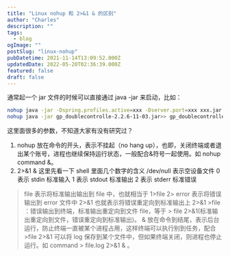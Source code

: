 ```yaml
---
title: "Linux nohup 和 2>&1 & 的区别"
author: "Charles"
description: ""
tags:
  - blog
ogImage: ""
postSlug: "linux-nohup"
pubDatetime: 2021-11-14T13:09:52.000Z
updatedDate: 2022-05-20T02:36:39.000Z
featured: false
draft: false
---
```


通常起一个 jar 文件的时候可以直接通过 java -jar 来启动，比如：

```bash
nohup java -jar -Dspring.profiles.active=xxx -Dserver.port=xxx xxx.jar >security.out 2>&1 &
nohup java -jar gp_doublecontrolle-2.2.6-11-03.jar>> gp_doublecontrolle_2021_1103.log 2>&1 &
```

这里面很多的参数，不知道大家有没有研究过？

1. nohup
   放在命令的开头，表示不挂起（no hang up），也即，关闭终端或者退出某个账号，进程也继续保持运行状态，一般配合&符号一起使用。如 nohup command &。
2. 2>&1 &
   这里先看一下 shell 里面几个数字的含义
   /dev/null 表示空设备文件
   0 表示 stdin 标准输入
   1 表示 stdout 标准输出
   2 表示 stderr 标准错误

> file 表示将标准输出输出到 file 中，也就相当于 1>file
> 2> error 表示将错误输出到 error 文件中
> 2>&1 也就表示将错误重定向到标准输出上
> 2>&1 >file ：错误输出到终端，标准输出重定向到文件 file，等于 > file 2>&1(标准输出重定向到文件，错误重定向到标准输出)。
> & 放在命令到结尾，表示后台运行，防止终端一直被某个进程占用，这样终端可以执行别到任务，配合 >file 2>&1 可以将 log 保存到某个文件中，但如果终端关闭，则进程也停止运行。如 command > file.log 2>&1 & 。
